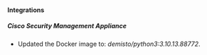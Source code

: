 #### Integrations
##### Cisco Security Management Appliance
- Updated the Docker image to: *demisto/python3:3.10.13.88772*.

